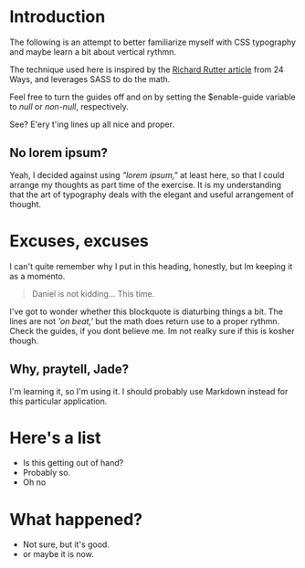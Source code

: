 # Introduction
The following is an attempt to better familiarize myself with CSS typography and maybe learn a bit about vertical rythmn.

The technique used here is inspired by the [Richard Rutter article](href="http://24ways.org/2006/compose-to-a-vertical-rhythm/") from 24 Ways, and leverages SASS to do the math.

Feel free to turn the guides off and on by setting the $enable-guide variable to _null_ or _non-null_, respectively.

See? E'ery t'ing lines up all nice and proper.

## No lorem ipsum?
Yeah, I decided against using _"lorem ipsum,"_ at least here, so that I could arrange my thoughts as part time of the exercise. It is my understanding that the art of typography deals with the elegant and useful arrangement of thought.

# Excuses, excuses
I can't quite remember why I put in this heading, honestly, but Im keeping it as a momento.

> Daniel is not kidding... This time.

I've got to wonder whether this blockquote is diaturbing things a bit. The lines are not _'on beat,'_ but the math does return use to a proper rythmn. Check the guides, if you dont believe me. Im not realky sure if this is kosher though.

## Why, praytell, Jade?
I'm learning it, so I'm using it. I should probably use Markdown instead for this particular application.

# Here's a list

* Is this getting out of hand?
* Probably so.
* Oh no

# What happened?

* Not sure, but it's good.
* or maybe it is now.